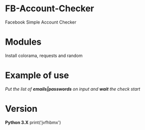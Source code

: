 # FB-Account-Checker
Facebook Simple Account Checker

# Modules
Install colorama, requests and random

# Example of use
*Put the list of **emails|passwords** on input*
_and **wait** the check start_

# Version
**Python 3.X**
print('jvfhbmx')